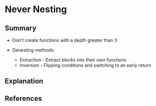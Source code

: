 # Never Nesting

## Summary

- Don't create functions with a depth greater than 3

- Denesting methods:
    - Extraction - Extract blocks into their own functions
    - Inversion - Flipping conditions and switching to an early return

## Explanation

## References
